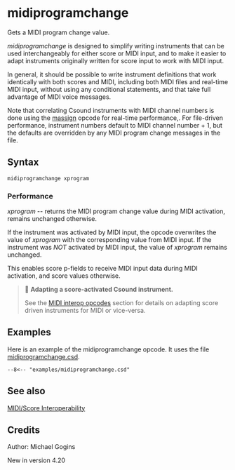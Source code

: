 <!--
id:midiprogramchange
category:Real-time MIDI:MIDI/Score Interoperability
-->
# midiprogramchange
Gets a MIDI program change value.

_midiprogramchange_ is designed to simplify writing instruments that can be used interchangeably for either score or MIDI input, and to make it easier to adapt instruments originally written for score input to work with MIDI input.

In general, it should be possible to write instrument definitions that work identically with both scores and MIDI, including both MIDI files and real-time MIDI input, without using any conditional statements, and that take full advantage of MIDI voice messages.

Note that correlating Csound instruments with MIDI channel numbers is done using the [massign](../../opcodes/massign) opcode for real-time performance,.  For file-driven performance, instrument numbers default to MIDI channel number + 1, but the defaults are overridden by any MIDI program change messages in the file.

## Syntax
``` csound-orc
midiprogramchange xprogram
```

### Performance

_xprogram_ -- returns the MIDI program change value during MIDI activation, remains unchanged otherwise.

If the instrument was activated by MIDI input, the opcode overwrites the value of _xprogram_ with the corresponding value from MIDI input. If the instrument was _NOT_ activated by MIDI input, the value of _xprogram_ remains unchanged.

This enables score p-fields to receive MIDI input data during MIDI activation, and score values otherwise.

> :memo: **Adapting a score-activated Csound instrument.**
>
> See the [MIDI interop opcodes](../../midi/interop) section for details on adapting score driven instruments for MIDI or vice-versa.

## Examples

Here is an example of the midiprogramchange opcode. It uses the file [midiprogramchange.csd](../../examples/midiprogramchange.csd).

``` csound-csd title="Example of the midiprogramchange opcode." linenums="1"
--8<-- "examples/midiprogramchange.csd"
```

## See also

[MIDI/Score Interoperability](../../midi/interop)

## Credits

Author: Michael Gogins

New in version 4.20
